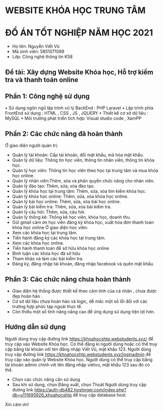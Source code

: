 # WEBSITE KHÓA HỌC TRUNG TÂM 
# ĐỒ ÁN TỐT NGHIỆP NĂM HỌC 2021
- Họ tên: Nguyễn Viết Vũ
- Mã sinh viên: 5851071089
- Lớp: Công nghệ thông tin K58
## Đề tài: Xây dựng Website Khóa học, Hỗ trợ kiểm tra và thanh toán online
## Phần 1: Công nghệ sử dụng
•	Sử dụng ngôn ngữ lập trình xử lý BackEnd : PHP Laravel
•	Lập trình phía FrontEnd sử dụng : HTML , CSS , JS , JQUERY
•	Thiết kế cơ sở dữ liệu : MySQL
•	Môi trường phát triển tích hợp: Visual studio code , XamPP
## Phần 2: Các chức năng đã hoàn thành
Ở giao diện người quản trị:
- Quản lý tài khoản: Cấp tài khoản, đổi mật khẩu, mã hóa mật khẩu.
- Quản lý dữ liệu: Thông tin học viên, thông tin nhân viên, thông tin khóa học.
- Quản lý học viên: Thông tin học viên theo học tại trung tâm và mua khóa học online.
- Quản lý nhân viên:Thêm, xóa và phân quyền chức năng cho nhân viên.
- Quản lý đào tạo: Thêm, sửa, xóa đào tạo.
- Quản lý khóa học tại trung tâm: Thêm, sửa, xóa tìm kiếm khóa học.
- Quản lý khóa học online: Thêm, sửa, xóa khóa học online.
- Quản lý bài học online: Thêm, sửa, xóa bài học online.
- Quản lý bài kiểm tra: Thêm, sửa, xóa bài kiểm tra.
- Quản lý câu hỏi: Thêm, sửa, câu hỏi.
- Quản lý thống kê: Thống kê học viên, khóa học, doanh thu.
- Gửi gmail cảm ơn học viên đăng ký khóa học, xuất hóa đơn thanh toán khóa học online
Ở giao diện học viên:
- Xem các khóa học tại trung tâm.
- Tiến hành đăng ký các khóa học tại trung tâm.
- Xem các khóa học online.
- Tiến hành thanh toán để sở hữu khóa học online
- Bình luận các khóa học đã sở hữu
- Tham khảo và làm các bài kiểm tra.
- Đăng ký, đăng nhập tài khoản, đăng nhập facebook và quên mật khẩu.
## Phần 3: Các chức năng chưa hoàn thành
- Giao diện hệ thống được thiết kế theo cảm tính của cá nhân , chưa được đẹp hoàn hảo .
- Cơ sở dữ liệu chưa hoàn hảo và logic, dễ mắc một số lỗi đối với các trường hợp phức tạp ngoài thực tế.
- Còn thiếu một số tính năng nâng cao để ứng dụng sử dụng tiện lợi hơn.
## Hướng dẫn sử dụng
Người dùng truy cập đường link https://khoahocshtp.webstudents.xyz/ để truy
cập vào Website Khóa học. Có thể đăng kí người dùng hoặc có thể truy cập bằng tài khoản với tên đăng nhập Viết Vũ, mật khẩu 123.
Người dùng truy cập đường link https://khoahocshtp.webstudents.xyz/loginadmin để truy cập vào quản lý Website Khóa học. Người dùng có thể truy cập bằng tài khoản admin chính với tên đăng nhập vietvu, mật khẩu 123 sau đó có thể.
- Chọn các chức năng cần sử dụng
- Sau khi sử dụng, chọn Đăng xuất, chọn Thoát
Người dùng truy cập đường link https://auth-db482.hostinger.com/index.php?db=u111695926_khoahocshtp để truy cập database host.

Xin cám ơn!
